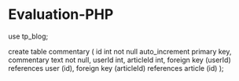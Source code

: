 # Evaluation-PHP

use tp_blog;

create table commentary
(
    id         int  not null auto_increment primary key,
    commentary text not null,
    userId     int,
    articleId  int,
    foreign key (userId) references user (id),
    foreign key (articleId) references article (id)
);

